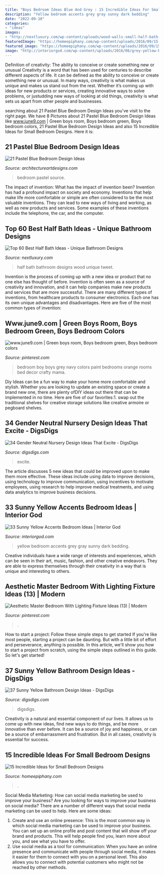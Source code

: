 ```yaml
---
title: "Boys Bedroom Ideas Blue And Grey : 15 Incredible Ideas For Small Bedroom Designs"
description: "Yellow bedroom accents grey gray sunny dark bedding"
date: "2022-09-10"
categories:
- "ideas"
images:
- "http://nextluxury.com/wp-content/uploads/wood-walls-small-half-bath-ideas.jpg"
featuredImage: "https://homeepiphany.com/wp-content/uploads/2016/09/15-Incredible-Ideas-for-Small-Bedroom-Designs-1.jpg"
featured_image: "https://homeepiphany.com/wp-content/uploads/2016/09/15-Incredible-Ideas-for-Small-Bedroom-Designs-1.jpg"
image: "http://interiorgod.com/wp-content/uploads/2016/06/grey-yellow-bedroom-ideas-dark-gray-wall-yellow-bedding.jpg"
---
```



Definition of creativity: The ability to conceive or create something new or unusual
Creativity is a word that has been used for centuries to describe different aspects of life. It can be defined as the ability to conceive or create something new or unusual. In many ways, creativity is what makes us unique and makes us stand out from the rest. Whether it’s coming up with ideas for new products or services, creating innovative ways to solve problems, or justudding new ways of looking at old things, creativity is what sets us apart from other people and businesses.

	

		
searching about 21 Pastel Blue Bedroom Design Ideas you've visit to the right page. We have 8 Pictures about 21 Pastel Blue Bedroom Design Ideas like www.june9.com | Green boys room, Boys bedroom green, Boys bedroom colors, 21 Pastel Blue Bedroom Design Ideas and also 15 Incredible Ideas for Small Bedroom Designs. Here it is:
		
    
## 21 Pastel Blue Bedroom Design Ideas

<img loading=lazy src="https://www.architectureartdesigns.com/wp-content/uploads/2015/05/725.jpg" onerror="this.onerror=null;this.src='https://tse1.mm.bing.net/th?id=OIP.X7ZxzRRiQm9xdyW1wPBbdAHaKd&amp;pid=15.1';" alt="21 Pastel Blue Bedroom Design Ideas">

_Source: architectureartdesigns.com_

>bedroom pastel source. 

	

The impact of invention: What has the impact of invention been?
Invention has had a profound impact on society and economy. Inventions that help make life more comfortable or simple are often considered to be the most valuable inventions. They can lead to new ways of living and working, as well as new products and services. Some examples of these inventions include the telephone, the car, and the computer.

    
## Top 60 Best Half Bath Ideas - Unique Bathroom Designs

<img loading=lazy src="http://nextluxury.com/wp-content/uploads/wood-walls-small-half-bath-ideas.jpg" onerror="this.onerror=null;this.src='https://tse2.mm.bing.net/th?id=OIP.-0yEKGdZMVRT47Q_LBtOnQAAAA&amp;pid=15.1';" alt="Top 60 Best Half Bath Ideas - Unique Bathroom Designs">

_Source: nextluxury.com_

>half bath bathroom designs wood unique tweet. 

	

Invention is the process of coming up with a new idea or product that no one else has thought of before. Invention is often seen as a source of creativity and innovation, and it can help companies make new products and services that are more successful. There are many different types of inventions, from healthcare products to consumer electronics. Each one has its own unique advantages and disadvantages. Here are five of the most common types of invention: 

    
## Www.june9.com | Green Boys Room, Boys Bedroom Green, Boys Bedroom Colors

<img loading=lazy src="https://i.pinimg.com/736x/fa/15/b5/fa15b557289c1b9b66745c678b7802b3--green-boys-bedrooms-green-boys-room.jpg" onerror="this.onerror=null;this.src='https://tse4.mm.bing.net/th?id=OIP.PoN4Q_bMg9SX5JASBrIJWwAAAA&amp;pid=15.1';" alt="www.june9.com | Green boys room, Boys bedroom green, Boys bedroom colors">

_Source: pinterest.com_

>bedroom boy boys grey navy colors paint bedrooms orange rooms bed decor crafty mama. 

	

Diy Ideas can be a fun way to make your home more comfortable and stylish. Whether you are looking to update an existing space or create a brand new one, there are plenty ofDIY ideas out there that can be implemented in no time. Here are five of our favorites:1. swap out the traditional shelves for creative storage solutions like creative armoire or pegboard shelves.
    
## 34 Gender Neutral Nursery Design Ideas That Excite - DigsDigs

<img loading=lazy src="https://www.digsdigs.com/photos/gender-neutral-nursery-design-ideas-that-excite-8.jpg" onerror="this.onerror=null;this.src='https://tse1.mm.bing.net/th?id=OIP.CVFxt6_uz7CWI74YCQmQSgHaLJ&amp;pid=15.1';" alt="34 Gender Neutral Nursery Design Ideas That Excite - DigsDigs">

_Source: digsdigs.com_

>excite. 

	

The article discusses 5 new ideas that could be improved upon to make them more effective. These ideas include using data to improve decisions, using technology to improve communication, using incentives to motivate employees, using research to help improve medical treatments, and using data analytics to improve business decisions.

    
## 33 Sunny Yellow Accents Bedroom Ideas | Interior God

<img loading=lazy src="http://interiorgod.com/wp-content/uploads/2016/06/grey-yellow-bedroom-ideas-dark-gray-wall-yellow-bedding.jpg" onerror="this.onerror=null;this.src='https://tse4.mm.bing.net/th?id=OIP.2BUmk1ANy9zSXgoufmgzRwHaJ4&amp;pid=15.1';" alt="33 Sunny Yellow Accents Bedroom Ideas | Interior God">

_Source: interiorgod.com_

>yellow bedroom accents grey gray sunny dark bedding. 

	

Creative individuals have a wide range of interests and experiences, which can be seen in their art, music, fashion, and other creative endeavors. They are able to express themselves through their creativity in a way that is unique and interesting to others.

    
## Aesthetic Master Bedroom With Lighting Fixture Ideas (13) | Modern

<img loading=lazy src="https://i.pinimg.com/736x/ba/9f/c0/ba9fc0668287caff07adf75466272859.jpg" onerror="this.onerror=null;this.src='https://tse1.mm.bing.net/th?id=OIP.7DqIKVXNnx3rJclrrJ_iewHaLH&amp;pid=15.1';" alt="Aesthetic Master Bedroom With Lighting Fixture Ideas (13) | Modern">

_Source: pinterest.com_

>. 

	

How to start a project: Follow these simple steps to get started
If you're like most people, starting a project can be daunting. But with a little bit of effort and perseverance, anything is possible. In this article, we'll show you how to start a project from scratch, using the simple steps outlined in this guide. So let's get started!

    
## 37 Sunny Yellow Bathroom Design Ideas - DigsDigs

<img loading=lazy src="https://www.digsdigs.com/photos/yellow-bathroom-designs-29-554x833.jpg" onerror="this.onerror=null;this.src='https://tse1.mm.bing.net/th?id=OIP.Ovm1mdvHmVgzD0tTc-gnbQHaLI&amp;pid=15.1';" alt="37 Sunny Yellow Bathroom Design Ideas - DigsDigs">

_Source: digsdigs.com_

>digsdigs. 

	

Creativity is a natural and essential component of our lives. It allows us to come up with new ideas, find new ways to do things, and be more innovative than ever before. It can be a source of joy and happiness, or can be a source of embarrassment and frustration. But in all cases, creativity is essential for success.

    
## 15 Incredible Ideas For Small Bedroom Designs

<img loading=lazy src="https://homeepiphany.com/wp-content/uploads/2016/09/15-Incredible-Ideas-for-Small-Bedroom-Designs-1.jpg" onerror="this.onerror=null;this.src='https://tse1.mm.bing.net/th?id=OIP.Vyf0RYysw6e6RJgpGNUWfQHaLH&amp;pid=15.1';" alt="15 Incredible Ideas for Small Bedroom Designs">

_Source: homeepiphany.com_

>. 

	

Social Media Marketing: How can social media marketing be used to improve your business?
Are you looking for ways to improve your business on social media? There are a number of different ways that social media marketing can be used to help. Here are some ideas: 
1. Create and use an online presence: This is the most common way in which social media marketing can be used to improve your business. You can set up an online profile and post content that will show off your brand and products. This will help people find you, learn more about you, and see what you have to offer. 
2. Use social media as a tool for communication: When you have an online presence and communicate with people through social media, it makes it easier for them to connect with you on a personal level. This also allows you to connect with potential customers who might not be reached by other methods. 

